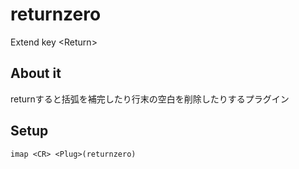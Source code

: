 returnzero
==========

Extend key &lt;Return>

## About it
returnすると括弧を補完したり行末の空白を削除したりするプラグイン

## Setup
`imap <CR> <Plug>(returnzero)`
